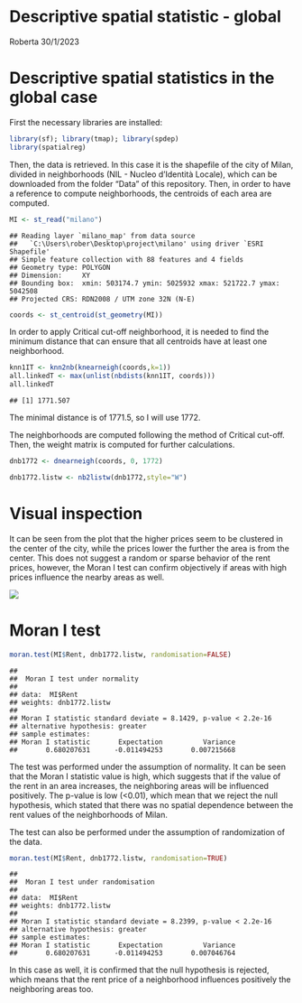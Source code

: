 Descriptive spatial statistic - global
================
Roberta
30/1/2023

# Descriptive spatial statistics in the global case

First the necessary libraries are installed:

``` r
library(sf); library(tmap); library(spdep)
library(spatialreg)
```

Then, the data is retrieved. In this case it is the shapefile of the
city of Milan, divided in neighborhoods (NIL - Nucleo d’Identità
Locale), which can be downloaded from the folder “Data” of this
repository. Then, in order to have a reference to compute neighborhoods,
the centroids of each area are computed.

``` r
MI <- st_read("milano")
```

    ## Reading layer `milano_map' from data source 
    ##   `C:\Users\rober\Desktop\project\milano' using driver `ESRI Shapefile'
    ## Simple feature collection with 88 features and 4 fields
    ## Geometry type: POLYGON
    ## Dimension:     XY
    ## Bounding box:  xmin: 503174.7 ymin: 5025932 xmax: 521722.7 ymax: 5042508
    ## Projected CRS: RDN2008 / UTM zone 32N (N-E)

``` r
coords <- st_centroid(st_geometry(MI))
```

In order to apply Critical cut-off neighborhood, it is needed to find
the minimum distance that can ensure that all centroids have at least
one neighborhood.

``` r
knn1IT <- knn2nb(knearneigh(coords,k=1))
all.linkedT <- max(unlist(nbdists(knn1IT, coords))) 
all.linkedT
```

    ## [1] 1771.507

The minimal distance is of 1771.5, so I will use 1772.

The neighborhoods are computed following the method of Critical cut-off.
Then, the weight matrix is computed for further calculations.

``` r
dnb1772 <- dnearneigh(coords, 0, 1772)

dnb1772.listw <- nb2listw(dnb1772,style="W")
```

# Visual inspection

It can be seen from the plot that the higher prices seem to be clustered
in the center of the city, while the prices lower the further the area
is from the center. This does not suggest a random or sparse behavior of
the rent prices, however, the Moran I test can confirm objectively if
areas with high prices influence the nearby areas as well.

![](descriptiveGlobal_files/figure-gfm/unnamed-chunk-4-1.png)<!-- -->

# Moran I test

``` r
moran.test(MI$Rent, dnb1772.listw, randomisation=FALSE)
```

    ## 
    ##  Moran I test under normality
    ## 
    ## data:  MI$Rent  
    ## weights: dnb1772.listw    
    ## 
    ## Moran I statistic standard deviate = 8.1429, p-value < 2.2e-16
    ## alternative hypothesis: greater
    ## sample estimates:
    ## Moran I statistic       Expectation          Variance 
    ##       0.680207631      -0.011494253       0.007215668

The test was performed under the assumption of normality. It can be seen
that the Moran I statistic value is high, which suggests that if the
value of the rent in an area increases, the neighboring areas will be
influenced positively. The p-value is low (&lt;0.01), which mean that we
reject the null hypothesis, which stated that there was no spatial
dependence between the rent values of the neighborhoods of Milan.

The test can also be performed under the assumption of randomization of
the data.

``` r
moran.test(MI$Rent, dnb1772.listw, randomisation=TRUE)
```

    ## 
    ##  Moran I test under randomisation
    ## 
    ## data:  MI$Rent  
    ## weights: dnb1772.listw    
    ## 
    ## Moran I statistic standard deviate = 8.2399, p-value < 2.2e-16
    ## alternative hypothesis: greater
    ## sample estimates:
    ## Moran I statistic       Expectation          Variance 
    ##       0.680207631      -0.011494253       0.007046764

In this case as well, it is confirmed that the null hypothesis is
rejected, which means that the rent price of a neighborhood influences
positively the neighboring areas too.
